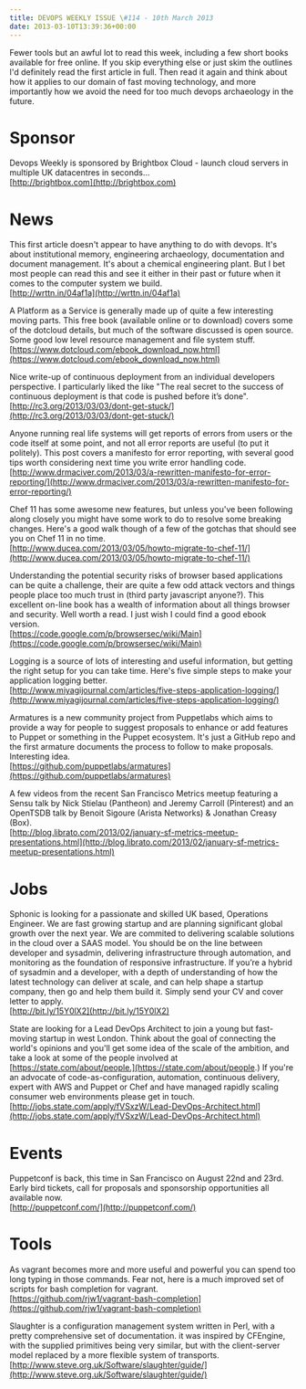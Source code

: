 ```yaml
---
title: DEVOPS WEEKLY ISSUE \#114 - 10th March 2013 
date: 2013-03-10T13:39:36+00:00
---
```


Fewer tools but an awful lot to read this week, including a few short books available for free online. If you skip everything else or just skim the outlines I'd definitely read the first article in full. Then read it again and think about how it applies to our domain of fast moving technology, and more importantly how we avoid the need for too much devops archaeology in the future.


Sponsor
======

Devops Weekly is sponsored by Brightbox Cloud - launch cloud servers in multiple UK datacentres in seconds...
<br>[http://brightbox.com](http://brightbox.com)


News
====

This first article doesn't appear to have anything to do with devops. It's about institutional memory, engineering archaeology, documentation and document management. It's about a chemical engineering plant. But I bet most people can read this and see it either in their past or future when it comes to the computer system we build.
<br>[http://wrttn.in/04af1a](http://wrttn.in/04af1a)


A Platform as a Service is generally made up of quite a few interesting moving parts. This free book (available online or to download) covers some of the dotcloud details, but much of the software discussed is open source. Some good low level resource management and file system stuff.
<br>[https://www.dotcloud.com/ebook_download_now.html](https://www.dotcloud.com/ebook_download_now.html)


Nice write-up of continuous deployment from an individual developers perspective. I particularly liked the like "The real secret to the success of continuous deployment is that code is pushed before it’s done".
<br>[http://rc3.org/2013/03/03/dont-get-stuck/](http://rc3.org/2013/03/03/dont-get-stuck/)


Anyone running real life systems will get reports of errors from users or the code itself at some point, and not all error reports are useful (to put it politely). This post covers a manifesto for error reporting, with several good tips worth considering next time you write error handling code.
<br>[http://www.drmaciver.com/2013/03/a-rewritten-manifesto-for-error-reporting/](http://www.drmaciver.com/2013/03/a-rewritten-manifesto-for-error-reporting/)


Chef 11 has some awesome new features, but unless you've been following along closely you might have some work to do to resolve some breaking changes. Here's a good walk though of a few of the gotchas that should see you on Chef 11 in no time.
<br>[http://www.ducea.com/2013/03/05/howto-migrate-to-chef-11/](http://www.ducea.com/2013/03/05/howto-migrate-to-chef-11/)


Understanding the potential security risks of browser based applications can be quite a challenge, their are quite a few odd attack vectors and things people place too much trust in (third party javascript anyone?). This excellent on-line book has a wealth of information about all things browser and security. Well worth a read. I just wish I could find a good ebook version.
<br>[https://code.google.com/p/browsersec/wiki/Main](https://code.google.com/p/browsersec/wiki/Main)


Logging is a source of lots of interesting and useful information, but getting the right setup for you can take time. Here's five simple steps to make your application logging better.
<br>[http://www.miyagijournal.com/articles/five-steps-application-logging/](http://www.miyagijournal.com/articles/five-steps-application-logging/)


Armatures is a new community project from Puppetlabs which aims to provide a way for people to suggest proposals to enhance or add features to Puppet or something in the Puppet ecosystem. It's just a GitHub repo and the first armature documents the process to follow to make proposals. Interesting idea.
<br>[https://github.com/puppetlabs/armatures](https://github.com/puppetlabs/armatures)


A few videos from the recent San Francisco Metrics meetup featuring a Sensu talk by Nick Stielau (Pantheon) and Jeremy Carroll (Pinterest) and an OpenTSDB talk by Benoit Sigoure (Arista Networks) & Jonathan Creasy (Box).
<br>[http://blog.librato.com/2013/02/january-sf-metrics-meetup-presentations.html](http://blog.librato.com/2013/02/january-sf-metrics-meetup-presentations.html)



Jobs
====

Sphonic is looking for a passionate and skilled UK based, Operations Engineer. We are fast growing startup and are planning significant global growth over the next year. We are commited to delivering scalable solutions in the cloud over a SAAS model. You should be on the  line between developer and sysadmin, delivering infrastructure through automation, and monitoring as the foundation of responsive infrastructure. If you’re a hybrid of sysadmin and a developer, with a depth of understanding of how the latest technology can deliver at scale, and can help shape a startup company, then go and help them build it. Simply send your CV and cover letter to apply.
<br>[http://bit.ly/15Y0lX2](http://bit.ly/15Y0lX2)


State are looking for a Lead DevOps Architect to join a young but fast-moving startup in west London. Think about the goal of connecting the world's opinions and you'll get some idea of the scale of the ambition, and take a look at some of the people involved at [https://state.com/about/people.](https://state.com/about/people.) If you're an advocate of code-as-configuration, automation, continuous delivery, expert with AWS and Puppet or Chef and have managed rapidly scaling consumer web environments please get in touch.
<br>[http://jobs.state.com/apply/fVSxzW/Lead-DevOps-Architect.html](http://jobs.state.com/apply/fVSxzW/Lead-DevOps-Architect.html)


Events
=====

Puppetconf is back, this time in San Francisco on August 22nd and 23rd. Early bird tickets, call for proposals and sponsorship opportunities all available now. 
<br>[http://puppetconf.com/](http://puppetconf.com/)


Tools
====

As vagrant becomes more and more useful and powerful you can spend too long typing in those commands. Fear not, here is a much improved set of scripts for bash completion for vagrant.
<br>[https://github.com/rjw1/vagrant-bash-completion](https://github.com/rjw1/vagrant-bash-completion)


Slaughter is a configuration management system written in Perl, with a pretty comprehensive set of documentation. it was inspired by CFEngine, with the supplied primitives being very similar, but with the client-server model replaced by a more flexible system of transports.
<br>[http://www.steve.org.uk/Software/slaughter/guide/](http://www.steve.org.uk/Software/slaughter/guide/)





